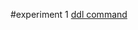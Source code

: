 #experiment 1
[ddl command](https://github.com/Reethik192121113/Database-managment/blob/main/EXP%201)
